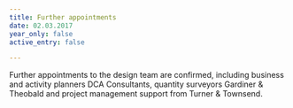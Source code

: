 ```yaml
---
title: Further appointments
date: 02.03.2017
year_only: false
active_entry: false

---
```

Further appointments to the design team are confirmed, including business and activity planners DCA Consultants, quantity surveyors Gardiner &amp; Theobald and project management support from Turner &amp; Townsend.